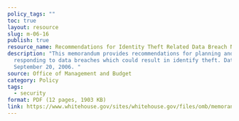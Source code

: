```yaml
---
policy_tags: ""
toc: true
layout: resource
slug: m-06-16
publish: true
resource_name: Recommendations for Identity Theft Related Data Breach Notification
description: "This memorandum provides recommendations for planning and
  responding to data breaches which could result in identify theft. Dated
  September 20, 2006. "
source: Office of Management and Budget
category: Policy
tags:
  - security
format: PDF (12 pages, 1903 KB)
link: https://www.whitehouse.gov/sites/whitehouse.gov/files/omb/memoranda/2006/task_force_theft_memo.pdf
---
```

